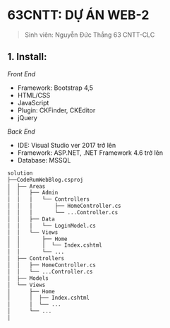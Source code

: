 # 63CNTT: DỰ ÁN WEB-2
> Sinh viên: Nguyễn Đức Thắng 63 CNTT-CLC
 ## 1. Install:
*Front End*
 - Framework: Bootstrap 4,5
 - HTML/CSS
 - JavaScript
 - Plugin: CKFinder, CKEditor
 - jQuery
 
 *Back End*
 - IDE: Visual Studio ver 2017 trở lên
 - Framework: ASP.NET, .NET Framework 4.6 trở lên
 - Database: MSSQL



```xml
solution
├──CodeRumWebBlog.csproj
│  ├── Areas
│  │   ├── Admin
│  │   │   └── Controllers
│  │   │       ├── HomeController.cs
│  │   │       └── ...Controller.cs
│  │   ├── Data
│  │   │   └── LoginModel.cs
│  │   └── Views
│  │       ├── Home
│  │       │  └── Index.cshtml
│  │       └── ...
│  ├── Controllers
│  │   ├── HomeController.cs
│  │   └── ...Controller.cs
│  ├── Models
│  └── Views
│      ├── Home
│      │  ├── Index.cshtml
│      │  └── ...
│      └── ...
│
```
